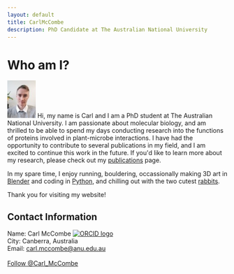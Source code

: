 ```yaml
---
layout: default
title: CarlMcCombe
description: PhD Candidate at The Australian National University
---
```

# Who am I?
![Photo of Carl](/assets/images/carl.jpg)
Hi, my name is Carl and I am a PhD student at The Australian National University. I am passionate about molecular biology, and am thrilled to be able to spend my days conducting research into the functions of proteins involved in plant-microbe interactions. I have had the opportunity to contribute to several publications in my field, and I am excited to continue this work in the future. If you'd like to learn more about my research, please check out my [publications](publications.md) page. 

In my spare time, I enjoy running, bouldering, occassionally making 3D art in [Blender](blender_renders.md) and coding in [Python](code.md), and chilling out with the two cutest [rabbits](buns.md).

Thank you for visiting my website!

## Contact Information
 Name: Carl McCombe
    <a href="https://orcid.org/0000-0001-9347-887">
<img alt="ORCID logo" src="https://info.orcid.org/wp-content/uploads/2019/11/orcid_16x16.png" width="18" height="18" />
</a><br>
    City: Canberra, Australia<br>
    Email: carl.mccombe@anu.edu.au<br>
    <br>
    <a href="https://twitter.com/Carl_McCombe?ref_src=twsrc%5Etfw" class="twitter-follow-button" data-show-count="false">Follow @Carl_McCombe</a><script async src="https://platform.twitter.com/widgets.js" charset="utf-8"></script>

